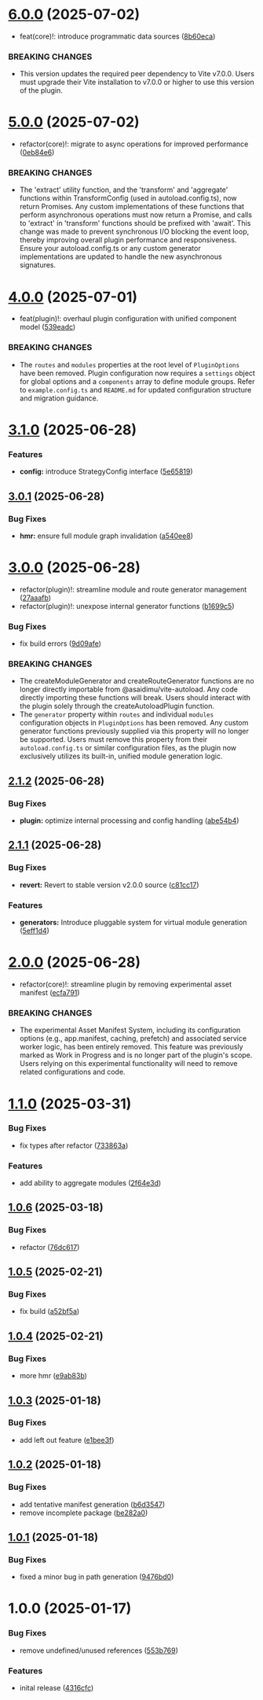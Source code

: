 # [6.0.0](https://github.com/asaidimu/vite-autoload/compare/v5.0.0...v6.0.0) (2025-07-02)


* feat(core)!: introduce programmatic data sources ([8b60eca](https://github.com/asaidimu/vite-autoload/commit/8b60eca51a922a85d1af71762f019f43e7d9f06f))


### BREAKING CHANGES

* This version updates the required peer dependency to Vite v7.0.0. Users must upgrade their Vite installation to v7.0.0 or higher to use this version of the plugin.

# [5.0.0](https://github.com/asaidimu/vite-autoload/compare/v4.0.0...v5.0.0) (2025-07-02)


* refactor(core)!: migrate to async operations for improved performance ([0eb84e6](https://github.com/asaidimu/vite-autoload/commit/0eb84e6d3b26b960aded28e1316798abbf2cb924))


### BREAKING CHANGES

* The 'extract' utility function, and the 'transform' and 'aggregate' functions within TransformConfig (used in autoload.config.ts), now return Promises. Any custom implementations of these functions that perform asynchronous operations must now return a Promise, and calls to 'extract' in 'transform' functions should be prefixed with 'await'. This change was made to prevent synchronous I/O blocking the event loop, thereby improving overall plugin performance and responsiveness. Ensure your autoload.config.ts or any custom generator implementations are updated to handle the new asynchronous signatures.

# [4.0.0](https://github.com/asaidimu/vite-autoload/compare/v3.1.0...v4.0.0) (2025-07-01)


* feat(plugin)!: overhaul plugin configuration with unified component model ([539eadc](https://github.com/asaidimu/vite-autoload/commit/539eadca4838cf0dbca957a254f93950b6fbe90c))


### BREAKING CHANGES

* The `routes` and `modules` properties at the root level of `PluginOptions` have been removed.
Plugin configuration now requires a `settings` object for global options and a `components` array to define module groups.
Refer to `example.config.ts` and `README.md` for updated configuration structure and migration guidance.

# [3.1.0](https://github.com/asaidimu/vite-autoload/compare/v3.0.1...v3.1.0) (2025-06-28)


### Features

* **config:** introduce StrategyConfig interface ([5e65819](https://github.com/asaidimu/vite-autoload/commit/5e65819054633dca1f6b3673f3ac4dfe5406b5ff))

## [3.0.1](https://github.com/asaidimu/vite-autoload/compare/v3.0.0...v3.0.1) (2025-06-28)


### Bug Fixes

* **hmr:** ensure full module graph invalidation ([a540ee8](https://github.com/asaidimu/vite-autoload/commit/a540ee88b14ac75c4f819f8681a610e50ec0a888))

# [3.0.0](https://github.com/asaidimu/vite-autoload/compare/v2.1.2...v3.0.0) (2025-06-28)


* refactor(plugin)!: streamline module and route generator management ([27aaafb](https://github.com/asaidimu/vite-autoload/commit/27aaafbe904319a7e540af17ebae473ab83a4e82))
* refactor(plugin)!: unexpose internal generator functions ([b1699c5](https://github.com/asaidimu/vite-autoload/commit/b1699c5e6b3bf6fa66f8addce14e1c730b8a46fb))


### Bug Fixes

* fix build errors ([9d09afe](https://github.com/asaidimu/vite-autoload/commit/9d09afef9291fe08bde4de846b2d6df8821b5020))


### BREAKING CHANGES

* The createModuleGenerator and createRouteGenerator functions are no longer directly importable from @asaidimu/vite-autoload. Any code directly importing these functions will break.
Users should interact with the plugin solely through the createAutoloadPlugin function.
* The `generator` property within `routes` and individual `modules` configuration objects in `PluginOptions` has been removed. Any custom generator functions previously supplied via this property will no longer be supported. Users must remove this property from their `autoload.config.ts` or similar configuration files, as the plugin now exclusively utilizes its built-in, unified module generation logic.

## [2.1.2](https://github.com/asaidimu/vite-autoload/compare/v2.1.1...v2.1.2) (2025-06-28)


### Bug Fixes

* **plugin:** optimize internal processing and config handling ([abe54b4](https://github.com/asaidimu/vite-autoload/commit/abe54b4dedb8fd174f9659d72d440844ecd4ad2e))

## [2.1.1](https://github.com/asaidimu/vite-autoload/compare/v2.1.0...v2.1.1) (2025-06-28)


### Bug Fixes

* **revert:** Revert to stable version v2.0.0 source ([c81cc17](https://github.com/asaidimu/vite-autoload/commit/c81cc177ef61bbf656659177a1f91089ba674930))

### Features

* **generators:** Introduce pluggable system for virtual module generation ([5eff1d4](https://github.com/asaidimu/vite-autoload/commit/5eff1d4be7b201a188a5f531ab1107ae2d28e687))

# [2.0.0](https://github.com/asaidimu/vite-autoload/compare/v1.1.0...v2.0.0) (2025-06-28)


* refactor(core)!: streamline plugin by removing experimental asset manifest ([ecfa791](https://github.com/asaidimu/vite-autoload/commit/ecfa791b463bb25b5c68b021fe5a0bcdae765711))


### BREAKING CHANGES

* The experimental Asset Manifest System, including its configuration options (e.g., app.manifest, caching, prefetch) and associated service worker logic, has been entirely removed. This feature was previously marked as Work in Progress and is no longer part of the plugin's scope. Users relying on this experimental functionality will need to remove related configurations and code.

# [1.1.0](https://github.com/asaidimu/vite-autoload/compare/v1.0.6...v1.1.0) (2025-03-31)


### Bug Fixes

* fix types after refactor ([733863a](https://github.com/asaidimu/vite-autoload/commit/733863ad6bcc44bf16c6fe457aab651fa095680b))


### Features

* add ability to aggregate modules ([2f64e3d](https://github.com/asaidimu/vite-autoload/commit/2f64e3d721a865bba23235556998b9877210e890))

## [1.0.6](https://github.com/asaidimu/vite-autoload/compare/v1.0.5...v1.0.6) (2025-03-18)


### Bug Fixes

* refactor ([76dc617](https://github.com/asaidimu/vite-autoload/commit/76dc617da141defaf86d72ebf81d4dab316eed4a))

## [1.0.5](https://github.com/asaidimu/vite-autoload/compare/v1.0.4...v1.0.5) (2025-02-21)


### Bug Fixes

* fix build ([a52bf5a](https://github.com/asaidimu/vite-autoload/commit/a52bf5a81924cb1c7ec2dfc0a684062c895023bc))

## [1.0.4](https://github.com/asaidimu/vite-autoload/compare/v1.0.3...v1.0.4) (2025-02-21)


### Bug Fixes

* more hmr ([e9ab83b](https://github.com/asaidimu/vite-autoload/commit/e9ab83b3dcb0300de09bd3a94594b34d3f009e60))

## [1.0.3](https://github.com/asaidimu/vite-autoload/compare/v1.0.2...v1.0.3) (2025-01-18)


### Bug Fixes

* add left out feature ([e1bee3f](https://github.com/asaidimu/vite-autoload/commit/e1bee3f6e739c56218fe7d8aac7de934e3e1f3ce))

## [1.0.2](https://github.com/asaidimu/vite-autoload/compare/v1.0.1...v1.0.2) (2025-01-18)


### Bug Fixes

* add tentative manifest generation ([b6d3547](https://github.com/asaidimu/vite-autoload/commit/b6d3547b2ac79ba88331ce9297b976ffe2f0064d))
* remove incomplete package ([be282a0](https://github.com/asaidimu/vite-autoload/commit/be282a070f5940f718ffd26d16e8197f3f87defb))

## [1.0.1](https://github.com/asaidimu/vite-autoload/compare/v1.0.0...v1.0.1) (2025-01-18)


### Bug Fixes

* fixed a minor bug in path generation ([9476bd0](https://github.com/asaidimu/vite-autoload/commit/9476bd0bc3e8ad25d19852942e0a1b3f7ef6831b))

# 1.0.0 (2025-01-17)


### Bug Fixes

* remove undefined/unused references ([553b769](https://github.com/asaidimu/vite-autoload/commit/553b76922393812a55453889cdb9af2ea3f21fb3))


### Features

* inital release ([4316cfc](https://github.com/asaidimu/vite-autoload/commit/4316cfc98439d06b661feccef7c657ec08cec9b6))
